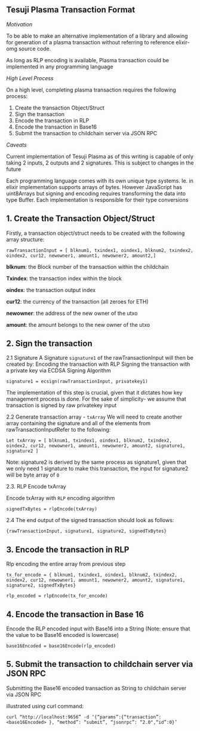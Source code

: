 ## Tesuji Plasma Transaction Format

*Motivation*

To be able to make an alternative implementation of a library and allowing for generation of a plasma transaction without referring to reference elixir-omg source code.

As long as RLP encoding is available, Plasma transaction could be implemented in any programming language

*High Level Process*

On a high level, completing plasma transaction requires the following process:

1. Create the transaction Object/Struct
2. Sign the transaction 
3. Encode the transaction in RLP 
4. Encode the transaction in Base16
5. Submit the transaction to childchain server via JSON RPC

*Caveats*

Current implementation of Tesuji Plasma as of this writing is capable of only taking 2 inputs, 2 outputs and 2 signatures. This is subject to changes in the future

Each programming language comes with its own unique type systems. Ie. in elixir implementation supports arrays of bytes. However JavaScript has uint8Arrays but signing and encoding requires transforming the data into type Buffer. Each implementation is responsible for their type conversions


## 1. Create the Transaction Object/Struct

Firstly, a transaction object/struct needs to be created with the following array structure:
	
```
rawTransactionInput = [ blknum1, txindex1, oindex1, blknum2, txindex2, oindex2, cur12, newowner1, amount1, newowner2, amount2,]
```

**blknum**: the Block number of the transaction within the childchain  

**Txindex**: the transaction index within the block 
  
**oindex**: the transaction output index

**cur12**: the currency of the transaction (all zeroes for ETH)

**newowner**: the address of the new owner of the utxo

**amount**: the amount belongs to the new owner of the utxo

## 2. Sign the transaction 

2.1 Signature 
A Signature  `signature1` of the rawTransactionInput will then be created by:
Encoding the transaction with RLP
Signing the transaction with a private key via ECDSA Signing Algorithm 

```
signature1 = ecsign(rawTransactionInput, privatekey1)
```

The implementation of this step is crucial, given that it dictates how key management process is done. For the sake of simplicity- we assume that transaction is signed by raw privatekey input

2.2 Generate transaction array - `txArray`
We will need to create another array containing the signature and all of the elements from rawTransactionInputRefer to the following:

```
Let txArray = [ blknum1, txindex1, oindex1, blknum2, txindex2, oindex2, cur12, newowner1, amount1, newowner2, amount2, signature1, signature2 ]
```

Note: signature2 is derived by the same process as signature1, given that we only need 1 signature to make this transaction, the input for signature2 will be byte array of `0`

2.3. RLP Encode txArray

Encode txArray with `RLP` encoding algorithm

```
signedTxBytes = rlpEncode(txArray)
```

2.4 The end output of the signed transaction should look as follows:
```
{rawTransactionInput, signature1, signature2, signedTxBytes}
```

## 3. Encode the transaction in RLP

Rlp encoding the entire array from previous step
```
tx_for_encode = { blknum1, txindex1, oindex1, blknum2, txindex2, oindex2, cur12, newowner1, amount1, newowner2, amount2, signature1, signature2, signedTxBytes}

rlp_encoded = rlpEncode(tx_for_encode)
```

## 4. Encode the  transaction in Base 16

Encode the RLP encoded input with Base16 into a String
(Note: ensure that the value to be Base16 encoded is lowercase)

```
base16Encoded = base16Encode(rlp_encoded)
```

## 5. Submit the transaction to childchain server via JSON RPC

Submitting the Base16 encoded transaction as String to childchain server via JSON RPC

illustrated using curl command:
```
curl “http://localhost:9656” -d ‘{“params”:{“transaction”: <base16Encoded> }, “method”: “submit”, “jsonrpc”: “2.0",“id”:0}’
```


